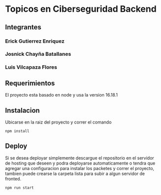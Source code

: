 # Topicos en Ciberseguridad Backend
## Integrantes 
### Erick Gutierrez Enriquez
### Josnick Chayña Batallanes
### Luis Vilcapaza Flores

## Requerimientos
El proyecto esta basado en node y usa la version 16.18.1

## Instalacion
Ubicarse en la raiz del proyecto y correr el comando 
```
npm install
```

## Deploy
Si se desea deployar simplemente descargue el repositorio en el servidor de hosting que deseen y podra deployarse automaticamente o tendra que agregar una configuracion para instalar los packetes y correr el proyecto, tambien puede crearse la carpeta lista para subir a algun servidor de fronted. 
```
npm run start
```
